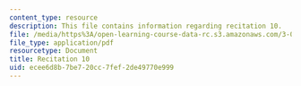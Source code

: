 ```yaml
---
content_type: resource
description: This file contains information regarding recitation 10.
file: /media/https%3A/open-learning-course-data-rc.s3.amazonaws.com/3-024-electronic-optical-and-magnetic-properties-of-materials-spring-2013/ecee6d8b7be720cc7fef2de49770e999_MIT3_024S13_2012rec10.pdf
file_type: application/pdf
resourcetype: Document
title: Recitation 10
uid: ecee6d8b-7be7-20cc-7fef-2de49770e999
---
```

